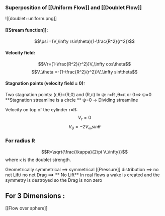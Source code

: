 ### Superposition of [[Uniform Flow]] and [[Doublet Flow]]

![[doublet+uniform.png]]

#### [[Stream function]]:

$$\psi =(V_\infty rsin\theta)(1-\frac{R^2}{r^2})$$

#### Velocity field:
$$Vr=(1-\frac{R^2}{r^2})V_\infty cos\theta$$
$$V_\theta =-(1-\frac{R^2}{r^2})V_\infty sin\theta$$

#### Stagnation points (velocity field = 0):
Two stagnation points: (r,θ)=(R,0) and (R,π)
In ψ:	 r=R ,θ=π or 0==> ψ=0 
**Stagnation streamline is a circle **
ψ=0 -> Dividing streamline

Velocity on top of the cylinder r=R:
$$V_r =0$$
$$V_\theta=-2V_\infty sin\theta$$

### For radius R
$$R=\sqrt{\frac{\kappa}{2\pi V_\infty}}$$
where κ is the doublet strength.

Geometrically symmetrical ==> symmetrical [[Pressure]] distribution 
==> no net Lift/ no net Drag ==> ** No Lift**
In real flows a wake is created and the symmetry is destroyed so the Drag is non zero


## For 3 Dimensions :
[[Flow over sphere]]
